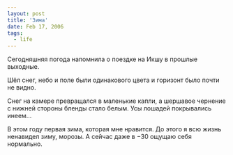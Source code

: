 ```yaml
---
layout: post
title: 'Зима'
date: Feb 17, 2006
tags:
  - life
---
```


Сегодняшняя погода напомнила о поездке на Икшу в прошлые выходные.

Шёл снег, небо и поле были одинакового цвета и горизонт было почти не видно.

Снег на камере превращался в маленькие капли, а шершавое чернение с нижней стороны бленды стало белым. Усы лошадей покрывались инеем…

В этом году первая зима, которая мне нравится. До этого я всю жизнь ненавидел зиму, морозы. А сейчас даже в −30 ощущаю себя нормально.
